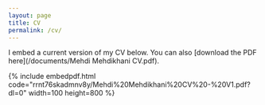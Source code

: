 ```yaml
---
layout: page
title: CV
permalink: /cv/
---
```


I embed a current version of my CV below. You can also [download the PDF here](/documents/Mehdi Mehdikhani CV.pdf).

{% include embedpdf.html code="rrnt76skadmnv8y/Mehdi%20Mehdikhani%20CV%20-%20V1.pdf?dl=0" width=100 height=800 %}
